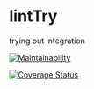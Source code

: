 # lintTry

trying out integration

[![Maintainability](https://api.codeclimate.com/v1/badges/df8ed0492125e95f0480/maintainability)](https://codeclimate.com/github/gs-maker/lintTry/maintainability)

<!-- [![Test Coverage](https://api.codeclimate.com/v1/badges/df8ed0492125e95f0480/test_coverage)](https://codeclimate.com/github/gs-maker/lintTry/test_coverage) -->

[![Coverage Status](https://coveralls.io/repos/github/gs-maker/lintTry/badge.svg?branch=master)](https://coveralls.io/github/gs-maker/lintTry?branch=master)

